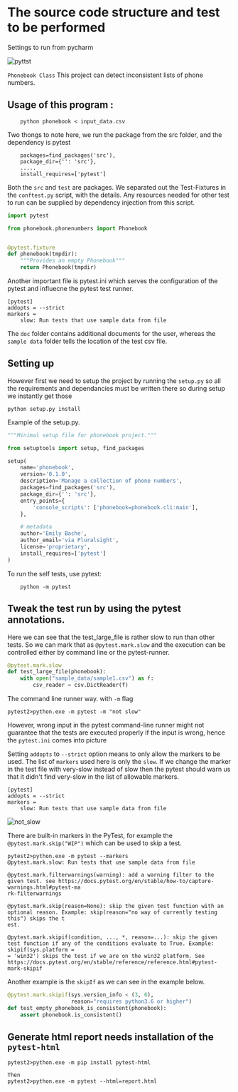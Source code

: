 # The source code structure and test to be performed 

Settings to run from pycharm

![pyttst](https://user-images.githubusercontent.com/43293317/166119134-e07aec45-f826-4acb-92c7-b11311039d1f.PNG)


`Phonebook Class` 
This project can detect inconsistent lists of phone numbers.

## Usage of this program :  
```text    
    python phonebook < input_data.csv
```

Two thongs to note here, we run the package from the src folder, and the dependency is pytest

```text
    packages=find_packages('src'),
    package_dir={'': 'src'},
    .....
    install_requires=['pytest']    
```

Both the `src` and `test` are packages. We separated out the Test-Fixtures in the `conftest.py` 
script, with the details. Any resources needed for other test to run can be supplied by dependency
injection from this script. 

```python
import pytest

from phonebook.phonenumbers import Phonebook


@pytest.fixture
def phonebook(tmpdir):
    """Provides an empty Phonebook"""
    return Phonebook(tmpdir)
```

Another important file is pytest.ini which serves the configuration of the pytest and influecne the pytest
test runner. 
```text
[pytest]
addopts = --strict
markers =
    slow: Run tests that use sample data from file
```

The `doc` folder contains additional documents for the user, whereas the `sample data` folder tells the location
of the test csv file.  


## Setting up 

However first we need to setup the project by running the `setup.py` so all the requirements and dependancies
must be written there so during setup we instantly get those

```text
python setup.py install
```

Example of the setup.py.

```python
"""Minimal setup file for phonebook project."""

from setuptools import setup, find_packages

setup(
    name='phonebook',
    version='0.1.0',
    description='Manage a collection of phone numbers',
    packages=find_packages('src'),
    package_dir={'': 'src'},
    entry_points={
        'console_scripts': ['phonebook=phonebook.cli:main'],
    },

    # metadata
    author='Emily Bache',
    author_email='via Pluralsight',
    license='proprietary',
    install_requires=['pytest']
)
```

To run the self tests, use pytest:
```text
    python -m pytest
```

## Tweak the test run by using the pytest annotations.

Here we can see that the test_large_file is rather slow to run than other tests. 
So we can mark that as `@pytest.mark.slow` and the execution can be controlled either by command line or 
the pytest-runner. 

```python
@pytest.mark.slow
def test_large_file(phonebook):
    with open("sample_data/sample1.csv") as f:
        csv_reader = csv.DictReader(f)
```

The command line runner way. with `-m` flag
```text
pytest2>python.exe -m pytest -m "not slow" 
```

However, wrong input in the pytest command-line runner might not guarantee that the tests are executed properly
if the input is wrong, hence the `pytest.ini` comes into picture  

Setting `addopts` to `--strict` option means to only allow the markers to be used. The list of `markers` used 
here is only the `slow`. If we change the marker in the test file with very-slow instead of slow then the 
pytest should warn us that it didn't find very-slow in the list of allowable markers. 

```text
[pytest]
addopts = --strict
markers =
    slow: Run tests that use sample data from file
```

![not_slow](https://user-images.githubusercontent.com/43293317/166119145-6e8ef19f-5efc-400d-b4af-9d9a4e0d0579.PNG)

There are built-in markers in the PyTest, for example the `@pytest.mark.skip("WIP")` which can be used to skip
a test.

```text
pytest2>python.exe -m pytest --markers
@pytest.mark.slow: Run tests that use sample data from file

@pytest.mark.filterwarnings(warning): add a warning filter to the given test. see https://docs.pytest.org/en/stable/how-to/capture-warnings.html#pytest-ma
rk-filterwarnings

@pytest.mark.skip(reason=None): skip the given test function with an optional reason. Example: skip(reason="no way of currently testing this") skips the t
est.

@pytest.mark.skipif(condition, ..., *, reason=...): skip the given test function if any of the conditions evaluate to True. Example: skipif(sys.platform =
= 'win32') skips the test if we are on the win32 platform. See https://docs.pytest.org/en/stable/reference/reference.html#pytest-mark-skipif

```

Another example is the `skipIf` as we can see in the example below. 

```python
@pytest.mark.skipif(sys.version_info < (3, 6),
                    reason="requires python3.6 or higher")
def test_empty_phonebook_is_consistent(phonebook):
    assert phonebook.is_consistent()
```

## Generate html report needs installation of the `pytest-html`

```text
pytest2>python.exe -m pip install pytest-html

Then 
pytest2>python.exe -m pytest --html=report.html
```

